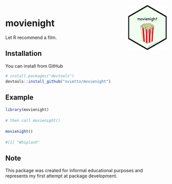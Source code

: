 
<!-- README.md is generated from README.Rmd. Please edit that file -->

<!-- badges: start -->
<!-- badges: end -->

<img src="man/figures/movienight.png" align="right" width="120"/>

# movienight

Let R recommend a film.

## Installation

You can install from GitHub

``` r
# install.packages("devtools")
devtools::install_github("nvietto/movienight")
```

## Example

``` r
library(movienight)

# then call movienight()

movienight()

#[1] "Whiplash"

```


## Note

This package was created for informal educational purposes and represents my first attempt at package development. 



